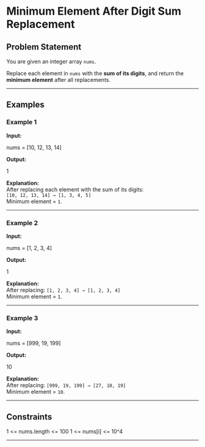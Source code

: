 # Minimum Element After Digit Sum Replacement

## Problem Statement
You are given an integer array `nums`.

Replace each element in `nums` with the **sum of its digits**, and return the **minimum element** after all replacements.

---

## Examples

### Example 1
**Input:**

nums = [10, 12, 13, 14]

**Output:**

1

**Explanation:**  
After replacing each element with the sum of its digits:  
`[10, 12, 13, 14] → [1, 3, 4, 5]`  
Minimum element = `1`.

---

### Example 2
**Input:**

nums = [1, 2, 3, 4]

**Output:**

1

**Explanation:**  
After replacing: `[1, 2, 3, 4] → [1, 2, 3, 4]`  
Minimum element = `1`.

---

### Example 3
**Input:**

nums = [999, 19, 199]

**Output:**

10

**Explanation:**  
After replacing: `[999, 19, 199] → [27, 10, 19]`  
Minimum element = `10`.

---

## Constraints

1 <= nums.length <= 100
1 <= nums[i] <= 10^4

---
